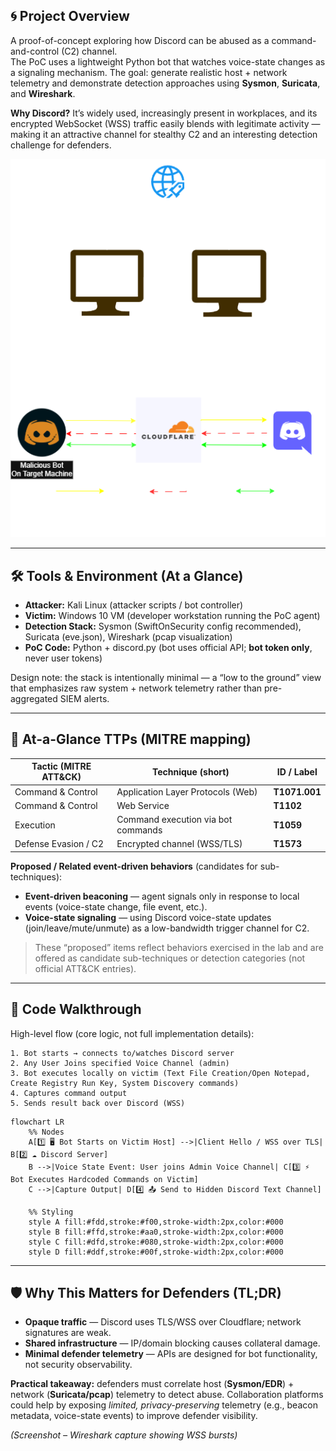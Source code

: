 ## 🌀 Project Overview
A proof-of-concept exploring how Discord can be abused as a command-and-control (C2) channel.  
The PoC uses a lightweight Python bot that watches voice-state changes as a signaling mechanism. The goal: generate realistic host + network telemetry and demonstrate detection approaches using **Sysmon**, **Suricata**, and **Wireshark**.

**Why Discord?** 
It’s widely used, increasingly present in workplaces, and its encrypted WebSocket (WSS) traffic easily blends with legitimate activity — making it an attractive channel for stealthy C2 and an interesting detection challenge for defenders.

<p align="center">
  <img src="images/Diagram.png" alt="High-Level Lab Diagram">
</p>



---

## 🛠 Tools & Environment (At a Glance)
- **Attacker:** Kali Linux (attacker scripts / bot controller)  
- **Victim:** Windows 10 VM (developer workstation running the PoC agent)  
- **Detection Stack:** Sysmon (SwiftOnSecurity config recommended), Suricata (eve.json), Wireshark (pcap visualization)  
- **PoC Code:** Python + discord.py (bot uses official API; **bot token only**, never user tokens)  

Design note: the stack is intentionally minimal — a “low to the ground” view that emphasizes raw system + network telemetry rather than pre-aggregated SIEM alerts.

---

## 🎯 At-a-Glance TTPs (MITRE mapping)
| Tactic (MITRE ATT&CK)    | Technique (short)                         | ID / Label  |
|--------------------------|-------------------------------------------|-------------|
| Command & Control        | Application Layer Protocols (Web)         | **T1071.001** |
| Command & Control        | Web Service                               | **T1102**   |
| Execution                | Command execution via bot commands        | **T1059**   |
| Defense Evasion / C2     | Encrypted channel (WSS/TLS)               | **T1573**   |

**Proposed / Related event-driven behaviors** (candidates for sub-techniques):  
- **Event-driven beaconing** — agent signals only in response to local events (voice-state change, file event, etc.).  
- **Voice-state signaling** — using Discord voice-state updates (join/leave/mute/unmute) as a low-bandwidth trigger channel for C2.

> These “proposed” items reflect behaviors exercised in the lab and are offered as candidate sub-techniques or detection categories (not official ATT&CK entries).

---

## 🧩 Code Walkthrough
High-level flow (core logic, not full implementation details):

```text
1. Bot starts → connects to/watches Discord server
2. Any User Joins specified Voice Channel (admin)
3. Bot executes locally on victim (Text File Creation/Open Notepad, Create Registry Run Key, System Discovery commands)
4. Captures command output
5. Sends result back over Discord (WSS)
```
```mermaid
flowchart LR
    %% Nodes
    A[1️⃣ 🖥 Bot Starts on Victim Host] -->|Client Hello / WSS over TLS| B[2️⃣ ☁️ Discord Server]
    B -->|Voice State Event: User joins Admin Voice Channel| C[3️⃣ ⚡ Bot Executes Hardcoded Commands on Victim]
    C -->|Capture Output| D[4️⃣ 📤 Send to Hidden Discord Text Channel]

    %% Styling
    style A fill:#fdd,stroke:#f00,stroke-width:2px,color:#000
    style B fill:#ffd,stroke:#aa0,stroke-width:2px,color:#000
    style C fill:#dfd,stroke:#080,stroke-width:2px,color:#000
    style D fill:#ddf,stroke:#00f,stroke-width:2px,color:#000
```

---

## 🛡 Why This Matters for Defenders (TL;DR)

- **Opaque traffic** — Discord uses TLS/WSS over Cloudflare; network signatures are weak.  
- **Shared infrastructure** — IP/domain blocking causes collateral damage.  
- **Minimal defender telemetry** — APIs are designed for bot functionality, not security observability.  

**Practical takeaway:** defenders must correlate host (**Sysmon/EDR**) + network (**Suricata/pcap**) telemetry to detect abuse. Collaboration platforms could help by exposing *limited, privacy-preserving* telemetry (e.g., beacon metadata, voice-state events) to improve defender visibility.

*(Screenshot – Wireshark capture showing WSS bursts)*

